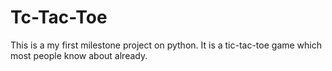 # Tc-Tac-Toe
This is a my first milestone project on python. It is a tic-tac-toe game which most people know about already. 

